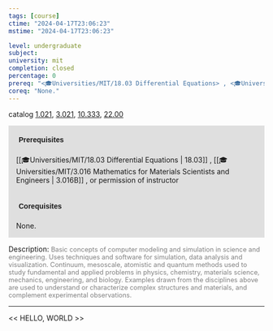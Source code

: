 ```yaml
---
tags: [course]
ctime: "2024-04-17T23:06:23"
mstime: "2024-04-17T23:06:23"

level: undergraduate
subject: 
university: mit
completion: closed
percentage: 0
prereq: "<🎓Universities/MIT/18.03 Differential Equations> , <🎓Universities/MIT/3.016 Mathematics for Materials Scientists and Engineers> , or permission of instructor"
coreq: "None."
---
```


catalog [1.021](http://student.mit.edu/catalog/m1a.html#1.021), [3.021](http://student.mit.edu/catalog/m3a.html#3.021), [10.333](http://student.mit.edu/catalog/m10a.html#10.333), [22.00](http://student.mit.edu/catalog/m22a.html#22.00)

<span style="display: block; padding: 15px; background-color: rgb(100, 100, 100, 0.2);"><font id="m_prereq183_0" style="display: block; font-family: Arial, sans-serif; font-weight: bold; padding: 5px">Prerequisites</font><br><span id="prereq183_0">[[🎓Universities/MIT/18.03 Differential Equations | 18.03]] , [[🎓Universities/MIT/3.016 Mathematics for Materials Scientists and Engineers | 3.016B]] , or permission of instructor</span></span>
<span style="display: block; padding: 15px; background-color: rgb(100, 100, 100, 0.2);"><font id="m_coreq183_0" style="display: block; font-family: Arial, sans-serif; font-weight: bold; padding: 5px">Corequisites</font><br><span id="coreq183_0">None.</span></span>

<font style="">Description:</font>
<font style="color: grey; font-size: 0.8rem;">Basic concepts of computer modeling and simulation in science and engineering. Uses techniques and software for simulation, data analysis and visualization. Continuum, mesoscale, atomistic and quantum methods used to study fundamental and applied problems in physics, chemistry, materials science, mechanics, engineering, and biology. Examples drawn from the disciplines above are used to understand or characterize complex structures and materials, and complement experimental observations.</font>



---

<< HELLO, WORLD >>
